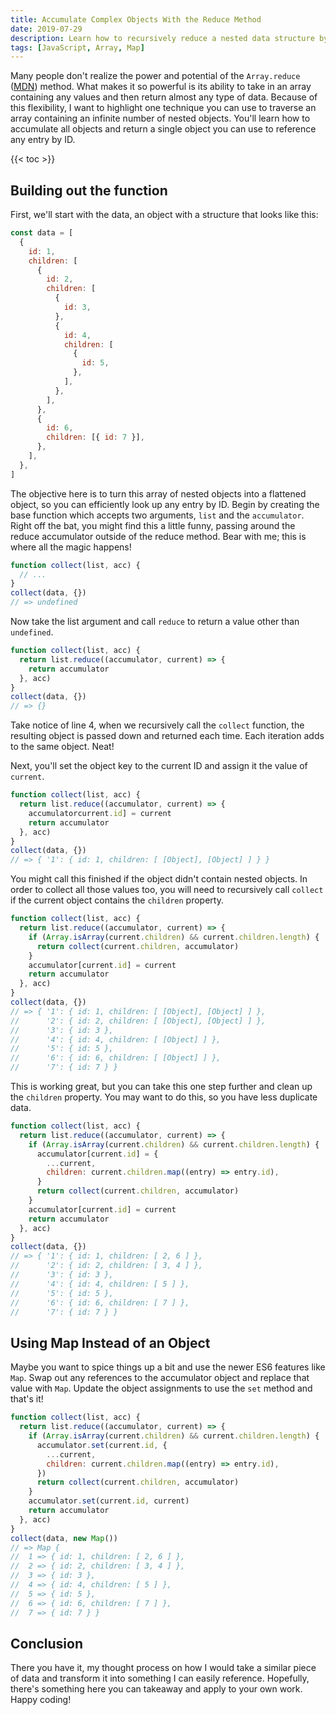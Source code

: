 ```yaml
---
title: Accumulate Complex Objects With the Reduce Method
date: 2019-07-29
description: Learn how to recursively reduce a nested data structure by harnessing the power of the Array.reduce method.
tags: [JavaScript, Array, Map]
---
```


Many people don't realize the power and potential of the `Array.reduce`
([MDN](https://developer.mozilla.org/en-US/docs/Web/JavaScript/Reference/Global_Objects/Array/reduce))
method. What makes it so powerful is its ability to take in an array containing
any values and then return almost any type of data. Because of this flexibility,
I want to highlight one technique you can use to traverse an array containing an
infinite number of nested objects. You'll learn how to accumulate all objects
and return a single object you can use to reference any entry by ID.

<!--more-->

{{< toc >}}

## Building out the function

First, we'll start with the data, an object with a structure that looks like
this:

```js
const data = [
  {
    id: 1,
    children: [
      {
        id: 2,
        children: [
          {
            id: 3,
          },
          {
            id: 4,
            children: [
              {
                id: 5,
              },
            ],
          },
        ],
      },
      {
        id: 6,
        children: [{ id: 7 }],
      },
    ],
  },
]
```

The objective here is to turn this array of nested objects into a flattened
object, so you can efficiently look up any entry by ID. Begin by creating the
base function which accepts two arguments, `list` and the `accumulator`. Right
off the bat, you might find this a little funny, passing around the reduce
accumulator outside of the reduce method. Bear with me; this is where all the
magic happens!

```js
function collect(list, acc) {
  // ...
}
collect(data, {})
// => undefined
```

Now take the list argument and call `reduce` to return a value other than
`undefined`.

```js
function collect(list, acc) {
  return list.reduce((accumulator, current) => {
    return accumulator
  }, acc)
}
collect(data, {})
// => {}
```

Take notice of line 4, when we recursively call the `collect` function, the
resulting object is passed down and returned each time. Each iteration adds to
the same object. Neat!

Next, you'll set the object key to the current ID and assign it the value of
`current`.

```js
function collect(list, acc) {
  return list.reduce((accumulator, current) => {
    accumulatorcurrent.id] = current
    return accumulator
  }, acc)
}
collect(data, {})
// => { '1': { id: 1, children: [ [Object], [Object] ] } }
```

You might call this finished if the object didn't contain nested objects. In
order to collect all those values too, you will need to recursively call
`collect` if the current object contains the `children` property.

```js
function collect(list, acc) {
  return list.reduce((accumulator, current) => {
    if (Array.isArray(current.children) && current.children.length) {
      return collect(current.children, accumulator)
    }
    accumulator[current.id] = current
    return accumulator
  }, acc)
}
collect(data, {})
// => { '1': { id: 1, children: [ [Object], [Object] ] },
//      '2': { id: 2, children: [ [Object], [Object] ] },
//      '3': { id: 3 },
//      '4': { id: 4, children: [ [Object] ] },
//      '5': { id: 5 },
//      '6': { id: 6, children: [ [Object] ] },
//      '7': { id: 7 } }
```

This is working great, but you can take this one step further and clean up the
`children` property. You may want to do this, so you have less duplicate data.

```js
function collect(list, acc) {
  return list.reduce((accumulator, current) => {
    if (Array.isArray(current.children) && current.children.length) {
      accumulator[current.id] = {
        ...current,
        children: current.children.map((entry) => entry.id),
      }
      return collect(current.children, accumulator)
    }
    accumulator[current.id] = current
    return accumulator
  }, acc)
}
collect(data, {})
// => { '1': { id: 1, children: [ 2, 6 ] },
//      '2': { id: 2, children: [ 3, 4 ] },
//      '3': { id: 3 },
//      '4': { id: 4, children: [ 5 ] },
//      '5': { id: 5 },
//      '6': { id: 6, children: [ 7 ] },
//      '7': { id: 7 } }
```

## Using Map Instead of an Object

Maybe you want to spice things up a bit and use the newer ES6 features like
`Map`. Swap out any references to the accumulator object and replace that
value with `Map`. Update the object assignments to use the `set` method and
that's it!

```js
function collect(list, acc) {
  return list.reduce((accumulator, current) => {
    if (Array.isArray(current.children) && current.children.length) {
      accumulator.set(current.id, {
        ...current,
        children: current.children.map((entry) => entry.id),
      })
      return collect(current.children, accumulator)
    }
    accumulator.set(current.id, current)
    return accumulator
  }, acc)
}
collect(data, new Map())
// => Map {
//  1 => { id: 1, children: [ 2, 6 ] },
//  2 => { id: 2, children: [ 3, 4 ] },
//  3 => { id: 3 },
//  4 => { id: 4, children: [ 5 ] },
//  5 => { id: 5 },
//  6 => { id: 6, children: [ 7 ] },
//  7 => { id: 7 } }
```

## Conclusion

There you have it, my thought process on how I would take a similar piece of
data and transform it into something I can easily reference. Hopefully,
there's something here you can takeaway and apply to your own work. Happy
coding!

